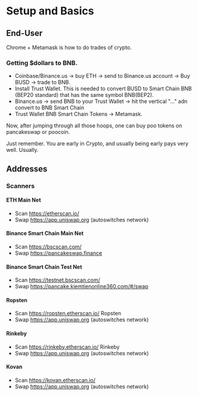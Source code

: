 # Setup and Basics

## End-User

Chrome + Metamask is how to do trades of crypto.

### Getting $dollars to BNB.

* Coinbase/Binance.us -> buy ETH -> send to Binance.us account -> Buy BUSD -> trade to BNB.
* Install Trust Wallet. This is needed to convert BUSD to Smart Chain BNB (BEP20 standard) that has the same symbol BNB(BEP2). 
* Binance.us -> send BNB to your Trust Wallet -> hit the vertical "..." adn convert to BNB Smart Chain
* Trust Wallet BNB Smart Chain Tokens -> Metamask. 

Now, after jumping through all those hoops, one can buy poo tokens on pancakeswap or poocoin. 

Just remember. You are early in Crypto, and usually being early pays very well. Usually.

## Addresses

### Scanners

#### ETH Main Net

* Scan <https://etherscan.io/>
* Swap <https://app.uniswap.org> (autoswitches network)

#### Binance Smart Chain Main Net

* Scan <https://bscscan.com/>
* Swap <https://pancakeswap.finance>

#### Binance Smart Chain Test Net

* Scan <https://testnet.bscscan.com/>
* Swap <https://pancake.kiemtienonline360.com/#/swap>

#### Ropsten

* Scan <https://ropsten.etherscan.io/> Ropsten
* Swap <https://app.uniswap.org> (autoswitches network)

#### Rinkeby

* Scan <https://rinkeby.etherscan.io/> Rinkeby
* Swap <https://app.uniswap.org> (autoswitches network)

#### Kovan

* Scan <https://kovan.etherscan.io/>
* Swap <https://app.uniswap.org> (autoswitches network)

